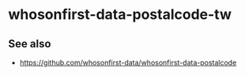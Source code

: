 # whosonfirst-data-postalcode-tw

## See also

* https://github.com/whosonfirst-data/whosonfirst-data-postalcode
